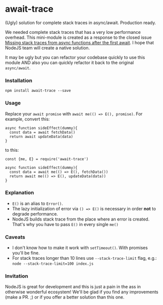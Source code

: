 # await-trace
(Ugly) solution for complete stack traces in async/await. Production ready.

We needed complete stack traces that has a very low performance overhead. 
This mini-module is created as a response to the closed issue [Missing stack traces from async functions after the first await](https://github.com/nodejs/node/issues/11865).
I hope that NodeJS team will create a native solution.

It may be ugly but you can refactor your codebase quickly to use this module AND also you can quickly refactor it back
to the original `async/await`.

### Installation

`npm install await-trace --save`

### Usage

Replace your `await promise` with `await me(() => E(), promise)`. For example, convert this:

```
async function sideEffect(dummy){
  const data = await fetchData()
  return await updateData(data)
}
```

to this:
```
const {me, E} = require('await-trace')

async function sideEffect(dummy){
  const data = await me(() => E(), fetchData())
  return await me(() => E(), updateData(data))
}
```

### Explanation

- `E()` is an alias to `Error()`.
- The lazy initialization of error via `() => E()` is necessary in order **not** to degrade performance. 
- NodeJS builds stack trace from the place where an error is created. That's why you have to pass `E()` in every single `me()`


### Caveats

- I don't know how to make it work with `setTimeout()`. With promises you'll be fine.
- For stack traces longer than 10 lines use `--stack-trace-limit` flag, e.g.:
  ```node --stack-trace-limit=100 index.js```

### Invitation

NodeJS is great for development and this is just a pain in the ass in otherwise wonderful ecosystem!
We'll be glad if you find any improvements (make a PR. ;) or if you offer a better solution than this one.
 

